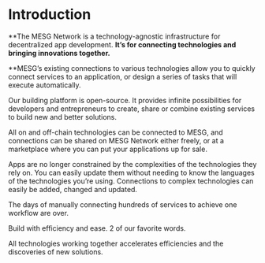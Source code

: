 # Introduction

**The MESG Network is a technology-agnostic infrastructure for decentralized app development. **It’s for connecting technologies and bringing innovations together.**  
  
**MESG’s existing connections to various technologies allow you to quickly connect services to an application, or design a series of tasks that will execute automatically.  
  
Our building platform is open-source. It provides infinite possibilities for developers and entrepreneurs to create, share or combine existing services to build new and better solutions.

All on and off-chain technologies can be connected to MESG, and connections can be shared on MESG Network either freely, or at a marketplace where you can put your applications up for sale.  
  
Apps are no longer constrained by the complexities of the technologies they rely on. You can easily update them without needing to know the languages of the technologies you’re using. Connections to complex technologies can easily be added, changed and updated. 

The days of manually connecting hundreds of services to achieve one workflow are over.

Build with efficiency and ease. 2 of our favorite words.

All technologies working together accelerates efficiencies and the discoveries of new solutions.



## 



